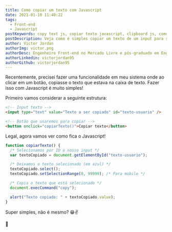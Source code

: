 ```yaml
---
title: Como copiar um texto com Javascript
date: 2021-01-10 11:40:22
tags:
  - Front-end
  - Javascript
postKeywords: copy text js, copiar texto javascript, clipboard js, como copiar com js, front-end, javascript, copiar texto
postDescription: Veja como é simples copiar um texto de um input para seu "ctrl V" usando Javascript!
author: Victor Jordan
authorImg: victor.png
authorDesc: Engenheiro Front-end no Mercado Livre e pós-graduado em Engenharia de Software pela PUC-MG e formado em Banco de Dados pela Fatec, apaixonado por usabilidade, performance e UX!
authorLinkedin: victorjordan95
authorGithub: victorjordan95
---
```


Recentemente, precisei fazer uma funcionalidade em meu sistema onde ao clicar em um botão, copiasse o texto que estava na caixa de texto.
Fazer isso com Javascript é muito simples!

Primeiro vamos considerar a seguinte estrutura:

<!-- more -->

```html
<!-- Input texto -->
<input type="text" value="Texto a ser copiado" id="texto-usuario" />

<!-- Botão que usaremos para copiar -->
<button onclick="copiarTexto()">Copiar texto</button>
```

Legal, agora vamos ver como fica o Javascript!

```javascript
function copiarTexto() {
  /* Selecionamos por ID o nosso input */
  var textoCopiado = document.getElementById("texto-usuario");

  /* Deixamos o texto selecionado (em azul) */
  textoCopiado.select();
  textoCopiado.setSelectionRange(0, 99999); /* Para mobile */

  /* Copia o texto que está selecionado */
  document.execCommand("copy");

  alert("Texto copiado: " + textoCopiado.value);
}
```

Super simples, não é mesmo? 😁✌

🏡
